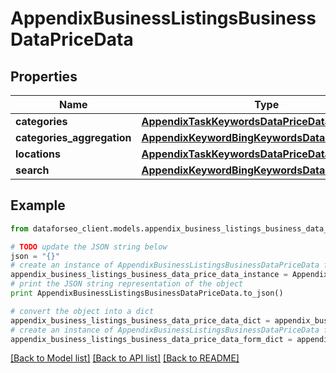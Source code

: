 # AppendixBusinessListingsBusinessDataPriceData


## Properties

Name | Type | Description | Notes
------------ | ------------- | ------------- | -------------
**categories** | [**AppendixTaskKeywordsDataPriceDataInfo**](AppendixTaskKeywordsDataPriceDataInfo.md) |  | [optional] 
**categories_aggregation** | [**AppendixKeywordBingKeywordsDataPriceDataInfo**](AppendixKeywordBingKeywordsDataPriceDataInfo.md) |  | [optional] 
**locations** | [**AppendixTaskKeywordsDataPriceDataInfo**](AppendixTaskKeywordsDataPriceDataInfo.md) |  | [optional] 
**search** | [**AppendixKeywordBingKeywordsDataPriceDataInfo**](AppendixKeywordBingKeywordsDataPriceDataInfo.md) |  | [optional] 

## Example

```python
from dataforseo_client.models.appendix_business_listings_business_data_price_data import AppendixBusinessListingsBusinessDataPriceData

# TODO update the JSON string below
json = "{}"
# create an instance of AppendixBusinessListingsBusinessDataPriceData from a JSON string
appendix_business_listings_business_data_price_data_instance = AppendixBusinessListingsBusinessDataPriceData.from_json(json)
# print the JSON string representation of the object
print AppendixBusinessListingsBusinessDataPriceData.to_json()

# convert the object into a dict
appendix_business_listings_business_data_price_data_dict = appendix_business_listings_business_data_price_data_instance.to_dict()
# create an instance of AppendixBusinessListingsBusinessDataPriceData from a dict
appendix_business_listings_business_data_price_data_form_dict = appendix_business_listings_business_data_price_data.from_dict(appendix_business_listings_business_data_price_data_dict)
```
[[Back to Model list]](../README.md#documentation-for-models) [[Back to API list]](../README.md#documentation-for-api-endpoints) [[Back to README]](../README.md)


